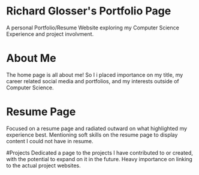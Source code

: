 # Richard Glosser's Portfolio Page
A personal Portfolio/Resume Website exploring my Computer Science Experience and project involvment.

# About Me
The home page is all about me! So I i placed importance on my title, my career related social media and portfolios, and my interests outside of Computer Science.

# Resume Page
Focused on a resume page and radiated outward on what highlighted my experience best. Mentioning soft skills on the resume page to display content I could not have in resume.

#Projects
Dedicated a page to the projects I have contributed to or created, with the potential to expand on it in the future. Heavy importance on linking to the actual project websites.

